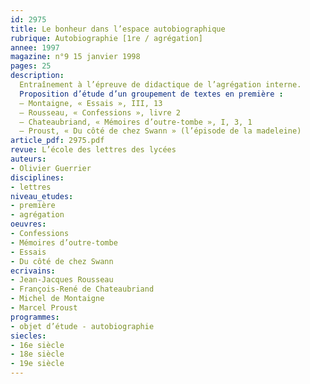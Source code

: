 ```yaml
---
id: 2975
title: Le bonheur dans l’espace autobiographique
rubrique: Autobiographie [1re / agrégation]
annee: 1997
magazine: n°9 15 janvier 1998
pages: 25
description: 
  Entraînement à l’épreuve de didactique de l’agrégation interne.
  Proposition d’étude d’un groupement de textes en première :
  – Montaigne, « Essais », III, 13
  – Rousseau, « Confessions », livre 2
  – Chateaubriand, « Mémoires d’outre-tombe », I, 3, 1
  – Proust, « Du côté de chez Swann » (l’épisode de la madeleine)
article_pdf: 2975.pdf
revue: L’école des lettres des lycées
auteurs:
- Olivier Guerrier
disciplines:
- lettres
niveau_etudes:
- première
- agrégation
oeuvres:
- Confessions
- Mémoires d’outre-tombe
- Essais
- Du côté de chez Swann
ecrivains:
- Jean-Jacques Rousseau
- François-René de Chateaubriand
- Michel de Montaigne
- Marcel Proust
programmes:
- objet d’étude - autobiographie
siecles:
- 16e siècle
- 18e siècle
- 19e siècle
---
```

